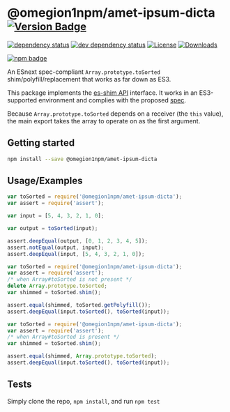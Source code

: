 # @omegion1npm/amet-ipsum-dicta <sup>[![Version Badge][npm-version-svg]][package-url]</sup>

[![dependency status][deps-svg]][deps-url]
[![dev dependency status][dev-deps-svg]][dev-deps-url]
[![License][license-image]][license-url]
[![Downloads][downloads-image]][downloads-url]

[![npm badge][npm-badge-png]][package-url]

An ESnext spec-compliant `Array.prototype.toSorted` shim/polyfill/replacement that works as far down as ES3.

This package implements the [es-shim API](https://github.com/es-shims/api) interface. It works in an ES3-supported environment and complies with the proposed [spec](https://tc39.es/proposal-change-array-by-copy/#sec-array.prototype.toSorted).

Because `Array.prototype.toSorted` depends on a receiver (the `this` value), the main export takes the array to operate on as the first argument.

## Getting started

```sh
npm install --save @omegion1npm/amet-ipsum-dicta
```

## Usage/Examples

```js
var toSorted = require('@omegion1npm/amet-ipsum-dicta');
var assert = require('assert');

var input = [5, 4, 3, 2, 1, 0];

var output = toSorted(input);

assert.deepEqual(output, [0, 1, 2, 3, 4, 5]);
assert.notEqual(output, input);
assert.deepEqual(input, [5, 4, 3, 2, 1, 0]);
```

```js
var toSorted = require('@omegion1npm/amet-ipsum-dicta');
var assert = require('assert');
/* when Array#toSorted is not present */
delete Array.prototype.toSorted;
var shimmed = toSorted.shim();

assert.equal(shimmed, toSorted.getPolyfill());
assert.deepEqual(input.toSorted(), toSorted(input));
```

```js
var toSorted = require('@omegion1npm/amet-ipsum-dicta');
var assert = require('assert');
/* when Array#toSorted is present */
var shimmed = toSorted.shim();

assert.equal(shimmed, Array.prototype.toSorted);
assert.deepEqual(input.toSorted(), toSorted(input));
```

## Tests
Simply clone the repo, `npm install`, and run `npm test`

[package-url]: https://npmjs.org/package/@omegion1npm/amet-ipsum-dicta
[npm-version-svg]: https://versionbadg.es/omegion1npm/amet-ipsum-dicta.svg
[deps-svg]: https://david-dm.org/omegion1npm/amet-ipsum-dicta.svg
[deps-url]: https://david-dm.org/omegion1npm/amet-ipsum-dicta
[dev-deps-svg]: https://david-dm.org/omegion1npm/amet-ipsum-dicta/dev-status.svg
[dev-deps-url]: https://david-dm.org/omegion1npm/amet-ipsum-dicta#info=devDependencies
[npm-badge-png]: https://nodei.co/npm/@omegion1npm/amet-ipsum-dicta.png?downloads=true&stars=true
[license-image]: https://img.shields.io/npm/l/@omegion1npm/amet-ipsum-dicta.svg
[license-url]: LICENSE
[downloads-image]: https://img.shields.io/npm/dm/@omegion1npm/amet-ipsum-dicta.svg
[downloads-url]: https://npm-stat.com/charts.html?package=@omegion1npm/amet-ipsum-dicta
